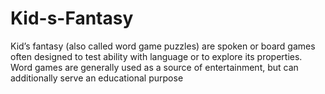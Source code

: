# Kid-s-Fantasy
Kid’s fantasy (also called word game puzzles) are spoken or board games often designed to test ability with language or to explore its properties. Word games are generally used as a source of entertainment, but can additionally serve an educational purpose
